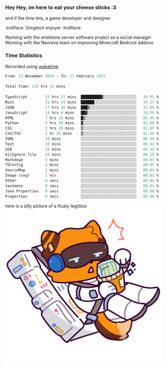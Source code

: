 ### Hey Hey, im here to eat your cheese sticks :3
and if the time lets, a game developer and designer

:trollface: Gregtech enjoyer :trollface:

Working with the endstone server software project as a social manager<br>
Working with the Neoreva team on improving Minecraft Bedrock addons

### Time Statistics
Recorded using [wakatime](https://wakatime.com).

<!--START_SECTION:waka-->

```ocaml
From: 13 November 2024 - To: 17 February 2025

Total Time: 133 hrs 32 mins

TypeScript        51 hrs 57 mins  █████████▓░░░░░░░░░░░░░░░   38.91 %
Rust              32 hrs 24 mins  ██████░░░░░░░░░░░░░░░░░░░   24.27 %
JSON              17 hrs 20 mins  ███▒░░░░░░░░░░░░░░░░░░░░░   12.99 %
JavaScript        14 hrs 8 mins   ██▓░░░░░░░░░░░░░░░░░░░░░░   10.59 %
HTML              7 hrs 16 mins   █▒░░░░░░░░░░░░░░░░░░░░░░░   05.45 %
Python            3 hrs 50 mins   ▓░░░░░░░░░░░░░░░░░░░░░░░░   02.88 %
CSS               2 hrs 29 mins   ▒░░░░░░░░░░░░░░░░░░░░░░░░   01.87 %
CSV/TSV           1 hr 50 mins    ▒░░░░░░░░░░░░░░░░░░░░░░░░   01.38 %
TOML              39 mins         ░░░░░░░░░░░░░░░░░░░░░░░░░   00.49 %
Text              33 mins         ░░░░░░░░░░░░░░░░░░░░░░░░░   00.42 %
USD               25 mins         ░░░░░░░░░░░░░░░░░░░░░░░░░   00.32 %
GitIgnore file    20 mins         ░░░░░░░░░░░░░░░░░░░░░░░░░   00.25 %
Markdown          5 mins          ░░░░░░░░░░░░░░░░░░░░░░░░░   00.07 %
TSConfig          3 mins          ░░░░░░░░░░░░░░░░░░░░░░░░░   00.05 %
SourceMap         2 mins          ░░░░░░░░░░░░░░░░░░░░░░░░░   00.03 %
Image (svg)       1 min           ░░░░░░░░░░░░░░░░░░░░░░░░░   00.01 %
Other             0 secs          ░░░░░░░░░░░░░░░░░░░░░░░░░   00.01 %
textmate          0 secs          ░░░░░░░░░░░░░░░░░░░░░░░░░   00.01 %
Java Properties   0 secs          ░░░░░░░░░░░░░░░░░░░░░░░░░   00.00 %
Properties        0 secs          ░░░░░░░░░░░░░░░░░░░░░░░░░   00.00 %
```

<!--END_SECTION:waka-->

here is a silly picture of a floaty legitbox
![Silly legitbox](goobernoback_lower.png)
